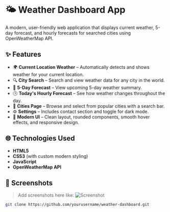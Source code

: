 # 🌤️ Weather Dashboard App

A modern, user-friendly web application that displays current weather, 5-day forecast, and hourly forecasts for searched cities using OpenWeatherMap API.

## ✨ Features

- 🌍 **Current Location Weather** – Automatically detects and shows weather for your current location.
- 🔍 **City Search** – Search and view weather data for any city in the world.
- 📅 **5-Day Forecast** – View upcoming 5-day weather summary.
- 🕒 **Today's Hourly Forecast** – See how weather changes throughout the day.
- 🌆 **Cities Page** – Browse and select from popular cities with a search bar.
- ⚙️ **Settings** – Includes contact section and toggle for dark mode.
- 🎨 **Modern UI** – Clean layout, rounded components, smooth hover effects, and responsive design.

## 🌐 Technologies Used

- **HTML5**  
- **CSS3** (with custom modern styling)  
- **JavaScript**  
- **OpenWeatherMap API**  

## 📸 Screenshots

> Add screenshots here like:
> ![Screenshot](screenshots/dashboard.png)
   ```bash
   git clone https://github.com/yourusername/weather-dashboard.git
